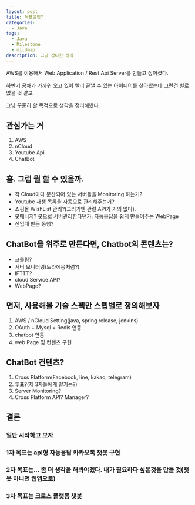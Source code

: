 ```yaml
---
layout: post
title: 목표설정?
categories:
  - Java
tags:
  - Java
  - Milestone
  - mildmap
description: 그냥 잡다한 생각
---
```


AWS를 이용해서 Web Application / Rest Api Server를 만들고 싶어졌다.

하반기 공채가 가까워 오고 있어 빨리 끝낼 수 있는 아이디어를 찾아봤는데 그런건 별로 없을 것 같고

그냥 꾸준히 할 목적으로 생각을 정리해봤다.

## 관심가는 거

1. AWS
2. nCloud
3. Youtube Api
4. ChatBot

## 흠. 그럼 뭘 할 수 있을까.

* 각 Cloud마다 분산되어 있는 서버들을 Monitoring 하는거?
* Youtube 재생 목록을 자동으로 관리해주는거?
* 쇼핑몰 WishList 관리?(그러기엔 관련 API가 거의 없다).
* 봇매니저? 봇으로 서버관리한다던가. 자동응답을 쉽게 만들어주는 WebPage
* 신입때 만든 동행?

## ChatBot을 위주로 만든다면, Chatbot의 콘텐츠는?

* 크롤링?
* 서버 모니터링(도라에몽처럼?)
* IFTTT?
* cloud Service API?
* WebPage?

## 먼저, 사용해볼 기술 스펙만 스텝별로 정의해보자

1. AWS / nCloud Setting(java, spring release, jenkins)
2. OAuth + Mysql + Redis 연동
3. chatbot 연동
4. web Page 및 컨텐츠 구현

## ChatBot 컨텐츠?

1. Cross Platform(Facebook, line, kakao, telegram)
2. 투표?(제 3자들에게 맡기는?)
3. Server Monitoring?
4. Cross Platform API? Manager?

## 결론

### 일단 시작하고 보자

### 1차 목표는 api형 자동응답 카카오톡 챗봇 구현

### 2차 목표는... 좀 더 생각을 해봐야겠다. 내가 필요하다 싶은것을 만들 것(챗봇 아니면 웹앱으로)

### 3차 목표는 크로스 플랫폼 챗봇
